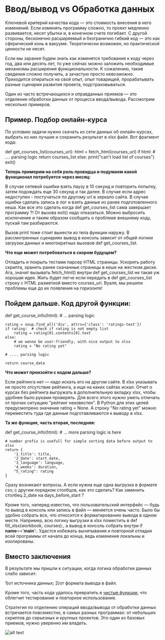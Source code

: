 # Ввод/вывод vs Обработка данных

Ключевой критерий качества кода — это стоимость внесения в него изменений.
Если изменять программу сложно, то проект медленно развивается, несет убытки
и, в конечном счете погибает. С другой стороны, бесконечно расширяемый и
безгранично гибкий код — это как сферический конь в вакууме. Теоретически
возможен, но практической ценности не несет.

Если мы заранее будем знать как изменятся требования к коду через год, два или
десять лет, то уже сейчас можно заложить необходимые механизмы расширения
функциональности. К сожалению, такие сведения сложно получить, а зачастую
просто невозможно. Приходится опираться на свой опыт, опыт товарищей,
прорабатывать разные сценарии развития проекта, подстраховываться.

Один из часто встречающихся и оправданных приемов — это отделение обработки
данных от процесса ввода/вывода. Рассмотрим несколько примеров.


## Пример. Подбор онлайн-курса

По условию задачи нужно скачать из сети данных об онлайн-курсах, выбрать из
них лучшие и сохранить результат в xlsx файл. Вот фрагмент кода:

def get_courses_list(courses_url):
    html = fetch_html(courses_url)
    if html:
        # .... parsing logic
        return courses_list
    else:
        print("can't load list of courses")
        exit()

**Теперь примерим на себя роль провидца и подумаем какой функционал потребуется
через месяц:**

В случае сетевой ошибки взять паузу в 10 секунд и повторить попытку, затем
подождать еще 30 секунд и так далее.
В случае если адрес недоступен - постучаться по другому url в зеркало сайта.
В случае ошибки сделать запись в лог и взять данные из ранее подготовленного
кеша.
Как все это сделать когда def get_courses_list сама завершает программу ?! От
вызова exit() надо отказаться. Можно выбросить исключение и таким образом
сообщить о проблеме внешнему коду, пускай там разбираются.

Вызов print тоже стоит вынести из тела функции наружу. В рассмотренных
сценариях вывод в консоль зависит от общей логики загрузки данных и
многократных вызовов def get_courses_list.


**Что еще может потребоваться в скором будущем?**

Отладить и покрыть тестами парсер HTML страницы.
Ускорить работу скрипта, хранить ранее скачанные страницы в кеше на жестком
диске.
Ага, значит вызывать fetch_html() внутри def get_courses_list не такая уж
хорошая идея. Жить будет легче если передать в def get_courses_list строку с
HTML разметкой вместо courses_url. Вуаля, мы решили проблемы еще до их
появления на горизонте!


## Пойдем дальше. Код другой функции:

def get_course_info(html):
    # ...  parsing logic

    rating = soup.find_all('div', attrs={'class': 'ratings-text'})
    if rating:  # check if rating is not empty list
        rating = rating[0].contents[0].text
    else:
        # we wanna be user-friendly, with nice output to xlsx
        rating = "No rating yet"

    # .... parsing logic

    return course_data


**Что может произойти с кодом дальше?**

Если рейтинга нет — надо искать его на другом сайте.
В xlsx указывать не просто отсутствие рейтинга, а еще на каких сайтах искал.
Отчет о курсах без рейтинга выгружать в дополнительную вкладку xlsx, чтобы
удобнее было руками проверять.
Для всего этого нужно уметь отличать от прочих ситуацию "рейтинг неизвестен".
В Python для этих целей предусмотрено значение rating = None. А строку "No
rating yet" можно переместить туда где данные подготавливаются к выводу в xlsx.


**Та же функция, часть вторая, последняя:**

def get_course_info(html):
    # ... more parsing logic is here

    # number prefix is usefull for simple sorting data before output to xlsx
    return {
        '1_title': title,
        '2_date': start_date,
        '3_language': language,
        '4_weeks': duration,
        "5_rating": rating
    }
Сразу возникают вопросы. А если нужна еще одна выгрузка в формате csv, с
другим порядком столбцов, как это сделать? Как заменить столбец 2_date на
days_before_start ?

Кроме того, наперед известно, что пользовательский интерфейс — будь то вывод в
консоль или запись в файл — меняется очень часто. Было бы удобно собрать все,
что относится к форматированию вывода в одном месте. Например, всю логику
выгрузки в xlsx поместить в def fill_xlsx(workbook, courses):, а вывод в
консоль собрать внутри if __name__=='__main__':. Удастся избежать вычитывания
и повторной отладки всей программы от начала до конца, ведь изменения локальны
и изолированы.


## Вместо заключения

В результате мы пришли к ситуации, когда логика обработки данных слабо зависит:

1)от источника данных;
2)от формата вывода в файл.

Кроме того, часть кода удалось превратить в [чистые функции](https://devman.org/encyclopedia/decomposition/decomposition_pure_functions/), что облегчит
тестирование и повторное использование.

Стратегия по отделению операций ввода/вывода от обработки данных встречается
повсеместно, в самых разных программах: от небольших скриптов до серьезных и
крупных проектов. Это один из базовых приемов, нужно уверенно им владеть.

![alt text](https://devman.org/assets/images/7_40__data_flow.png)
